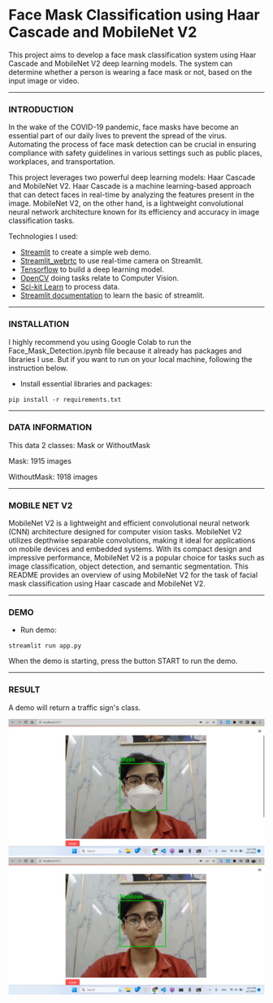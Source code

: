 # Face Mask Classification using Haar Cascade and MobileNet V2

This project aims to develop a face mask classification system using Haar Cascade and MobileNet V2 deep learning models. The system can determine whether a person is wearing a face mask or not, based on the input image or video.

 ---

### **INTRODUCTION**
In the wake of the COVID-19 pandemic, face masks have become an essential part of our daily lives to prevent the spread of the virus. Automating the process of face mask detection can be crucial in ensuring compliance with safety guidelines in various settings such as public places, workplaces, and transportation.

This project leverages two powerful deep learning models: Haar Cascade and MobileNet V2. Haar Cascade is a machine learning-based approach that can detect faces in real-time by analyzing the features present in the image. MobileNet V2, on the other hand, is a lightweight convolutional neural network architecture known for its efficiency and accuracy in image classification tasks.

Technologies I used:
  - [Streamlit](https://streamlit.io/) to create a simple web demo.
  - [Streamlit_webrtc](https://pypi.org/project/streamlit-webrtc/) to use real-time camera on Streamlit.
  - [Tensorflow](https://www.tensorflow.org/) to build a deep learning model.
  - [OpenCV](https://opencv.org/) doing tasks relate to Computer Vision.
  - [Sci-kit Learn](https://scikit-learn.org/stable/) to process data.
  - [Streamlit documentation](https://www.youtube.com/playlist?list=PLtqF5YXg7GLmCvTswG32NqQypOuYkPRUE) to learn the basic of streamlit.

---

### **INSTALLATION**
I highly recommend you using Google Colab to run the Face_Mask_Detection.ipynb file because it already has packages and libraries I use. But if you want to run on your local machine, following the instruction below.
  - Install essential libraries and packages:
  
  ```
  pip install -r requirements.txt
  ```

---

### **DATA INFORMATION** 

This data 2 classes: Mask or WithoutMask

Mask: 1915 images

WithoutMask: 1918 images

---

### **MOBILE NET V2**

MobileNet V2 is a lightweight and efficient convolutional neural network (CNN) architecture designed for computer vision tasks. MobileNet V2 utilizes depthwise separable convolutions, making it ideal for applications on mobile devices and embedded systems. With its compact design and impressive performance, MobileNet V2 is a popular choice for tasks such as image classification, object detection, and semantic segmentation. This README provides an overview of using MobileNet V2 for the task of facial mask classification using Haar cascade and MobileNet V2.

---

### **DEMO**
  - Run demo:
  
  ```
  streamlit run app.py
  ```

When the demo is starting, press the button START to run the demo.

---

### **RESULT**

A demo will return a traffic sign's class.

![alt text](dataset/mask.png)
![alt text](dataset/NoMask.png)
